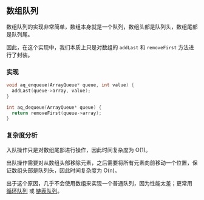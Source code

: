 ## 数组队列

数组队列的实现非常简单，数组本身就是一个队列，数组头部是队列头，数组尾部是队列尾。

因此，在这个实现中，我们本质上只是对数组的 `addLast` 和 `removeFirst` 方法进行了封装。

### 实现

```c
void aq_enqueue(ArrayQueue* queue, int value) {
  addLast(queue->array, value);
}
```

```c
int aq_dequeue(ArrayQueue* queue) {
  return removeFirst(queue->array);
}
```

### 复杂度分析

入队操作只是对数组尾部进行操作，因此时间复杂度为 O(1)。

出队操作需要对从数组头部移除元素，之后需要将所有元素向前移动一个位置，保证数组头部是队列头，因此时间复杂度为 O(n)。

出于这个原因，几乎不会使用数组来实现一个普通队列，因为性能太差；更常用 [循环队列](../circular/README.md) 或 [链表队列](../linked/README.md)。

